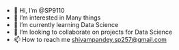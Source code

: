 - 👋 Hi, I’m @SP9110
- 👀 I’m interested in Many things
- 🌱 I’m currently learning Data Science
- 💞️ I’m looking to collaborate on projects for Data Science
- 📫 How to reach me shivampandey.sp257@gmail.com

<!---
SP9110/SP9110 is a ✨ special ✨ repository because its `README.md` (this file) appears on your GitHub profile.
You can click the Preview link to take a look at your changes.
--->
